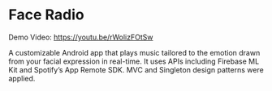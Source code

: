 # Face Radio

Demo Video: https://youtu.be/rWolizFOtSw

A customizable Android app that plays music tailored to the emotion drawn from your facial expression in real-time. It uses APIs including Firebase ML Kit and Spotify’s App Remote SDK. MVC and Singleton design patterns were applied.
